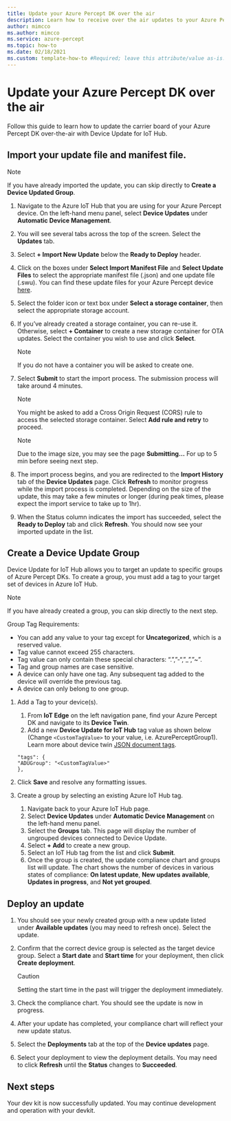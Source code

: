 ```yaml
---
title: Update your Azure Percept DK over the air
description: Learn how to receive over the air updates to your Azure Percept DK
author: mimcco
ms.author: mimcco
ms.service: azure-percept
ms.topic: how-to
ms.date: 02/18/2021
ms.custom: template-how-to #Required; leave this attribute/value as-is.
---
```


# Update your Azure Percept DK over the air

Follow this guide to learn how to update the carrier board of your Azure Percept DK over-the-air with Device Update for IoT Hub.

## Import your update file and manifest file.

> [!NOTE]
> If you have already imported the update, you can skip directly to **Create a Device Updated Group**.

1. Navigate to the Azure IoT Hub that you are using for your Azure Percept device. On the left-hand menu panel, select **Device Updates** under **Automatic Device Management**.
 
1. You will see several tabs across the top of the screen. Select the **Updates** tab.
 
1. Select **+ Import New Update** below the **Ready to Deploy** header.
 
1. Click on the boxes under **Select Import Manifest File** and **Select Update Files** to select the appropriate manifest file (.json) and one update file (.swu). You can find these update files for your Azure Percept device [here](https://go.microsoft.com/fwlink/?linkid=2155625).
 
1. Select the folder icon or text box under **Select a storage container**, then select the appropriate storage account.
 
1. If you’ve already created a storage container, you can re-use it. Otherwise, select **+ Container** to create a new storage container for OTA updates. Select the container you wish to use and click **Select**.
 
	>[!Note]
	>If you do not have a container you will be asked to create one.
 
1. Select **Submit** to start the import process. The submission process will take around 4 minutes.
 
	>[!Note]
	>You might be asked to add a Cross Origin Request (CORS) rule to access the selected storage container. Select **Add rule and retry** to proceed.
 
	>[!Note]
	>Due to the image size, you may see the page **Submitting…** For up to 5 min before seeing next step.
	
1. The import process begins, and you are redirected to the **Import History** tab of the **Device Updates** page. Click **Refresh** to monitor progress while the import process is completed. Depending on the size of the update, this may take a few minutes or longer (during peak times, please expect the import service to take up to 1hr).

1. When the Status column indicates the import has succeeded, select the **Ready to Deploy** tab and click **Refresh**. You should now see your imported update in the list.
 
## Create a Device Update Group
Device Update for IoT Hub allows you to target an update to specific groups of Azure Percept DKs. To create a group, you must add a tag to your target set of devices in Azure IoT Hub.

> [!NOTE]
> If you have already created a group, you can skip directly to the next step.

Group Tag Requirements:
- You can add any value to your tag except for **Uncategorized**, which is a reserved value.
- Tag value cannot exceed 255 characters.
- Tag value can only contain these special characters: “.”,”-“,”_”,”~”.
- Tag and group names are case sensitive.
- A device can only have one tag. Any subsequent tag added to the device will override the previous tag.
- A device can only belong to one group.

1. Add a Tag to your device(s).
	1. From **IoT Edge** on the left navigation pane, find your Azure Percept DK and navigate to its **Device Twin**.
	1. Add a new **Device Update for IoT Hub** tag value as shown below (Change ```<CustomTagValue>``` to your value, i.e. AzurePerceptGroup1). Learn more about device twin [JSON document tags](https://docs.microsoft.com/azure/iot-hub/iot-hub-devguide-device-twins#device-twins).

    ```
    "tags": {
    "ADUGroup": "<CustomTagValue>"
    },
    ```

 
1. Click **Save** and resolve any formatting issues.
 
1. Create a group by selecting an existing Azure IoT Hub tag.
	1. Navigate back to your Azure IoT Hub page.
	1. Select **Device Updates** under **Automatic Device Management** on the left-hand menu panel.
	1. Select the **Groups** tab. This page will display the number of ungrouped devices connected to Device Update.
	1. Select **+ Add** to create a new group.
	1. Select an IoT Hub tag from the list and click **Submit**.
	1. Once the group is created, the update compliance chart and groups list will update. The chart shows the number of devices in various states of compliance: **On latest update**, **New updates available**, **Updates in progress**, and **Not yet grouped**.
 

## Deploy an update
1. You should see your newly created group with a new update listed under **Available updates** (you may need to refresh once). Select the update.
 
1. Confirm that the correct device group is selected as the target device group. Select a **Start date** and **Start time** for your deployment, then click **Create deployment**. 

	>[!CAUTION]
	>Setting the start time in the past will trigger the deployment immediately.
 
1. Check the compliance chart. You should see the update is now in progress.
 
1. After your update has completed, your compliance chart will reflect your new update status.
 
1. Select the **Deployments** tab at the top of the **Device updates** page.
 
1. Select your deployment to view the deployment details. You may need to click **Refresh** until the **Status** changes to **Succeeded**.

## Next steps

Your dev kit is now successfully updated. You may continue development and operation with your devkit.